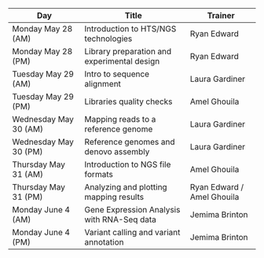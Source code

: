 

| Day | Title | Trainer |
| ------------- | ------------- |------------- |
| Monday May 28 (AM) | Introduction to HTS/NGS technologies|Ryan Edward|
| Monday May 28 (PM) | Library preparation and experimental design |Ryan Edward|
| Tuesday May 29 (AM) | Intro to sequence alignment|Laura Gardiner|
| Tuesday May 29 (PM) | Libraries quality checks |Amel Ghouila|
| Wednesday May 30 (AM) | Mapping reads to a reference genome|Laura Gardiner|
| Wednesday May 30 (PM) | Reference genomes and denovo assembly|Laura Gardiner|
| Thursday May 31 (AM) |Introduction to NGS file formats|Amel Ghouila|
| Thursday May 31 (PM) |Analyzing and plotting mapping results|Ryan Edward / Amel Ghouila|
| Monday June 4 (AM) | Gene Expression Analysis with RNA-Seq data|Jemima Brinton|
| Monday June 4 (PM) | Variant calling and variant annotation|Jemima Brinton|
